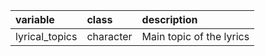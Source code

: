 |variable       |class     |description                           |
|:--------------|:---------|:-------------------------------------|
|lyrical_topics |character |Main topic of the lyrics |
